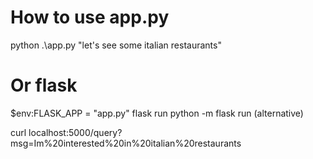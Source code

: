 # How to use app.py
python .\app.py "let's see some italian restaurants"

# Or flask
$env:FLASK_APP = "app.py"
flask run
python -m flask run (alternative)

curl localhost:5000/query?msg=Im%20interested%20in%20italian%20restaurants